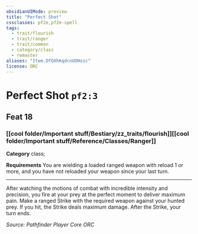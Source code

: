 ```yaml
---
obsidianUIMode: preview
title: "Perfect Shot"
cssclasses: pf2e,pf2e-spell
tags:
  - trait/flourish
  - trait/ranger
  - trait/common
  - category/class
  - remaster
aliases: "Item.DfQXhKqdcnUOHozc"
license: ORC
---
```

# Perfect Shot `pf2:3`
## Feat 18
### [[cool folder/Important stuff/Bestiary/zz_traits/flourish]][[cool folder/Important stuff/Reference/Classes/Ranger]]

**Category** class; 




**Requirements** You are wielding a loaded ranged weapon with reload 1 or more, and you have not reloaded your weapon since your last turn.

* * *

After watching the motions of combat with incredible intensity and precision, you fire at your prey at the perfect moment to deliver maximum pain. Make a ranged Strike with the required weapon against your hunted prey. If you hit, the Strike deals maximum damage. After the Strike, your turn ends.

*Source: Pathfinder Player Core*
*ORC*